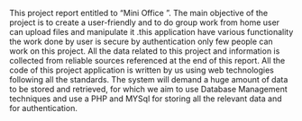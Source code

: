 This project report entitled to “Mini Office ”. The main objective of the project is to create a user-friendly and to do group work from home user can upload files and manipulate it .this application have
various functionality the work done by user is secure by authentication only few people can work on this project. All the data related to this project and information is collected from
reliable sources referenced at the end of this report. All the code of
this project application is written by us using web technologies following all the standards. The system will demand a huge amount of data to be stored and
retrieved, for which we aim to use Database Management techniques and use a PHP and MYSql for storing all the relevant data and for authentication.
